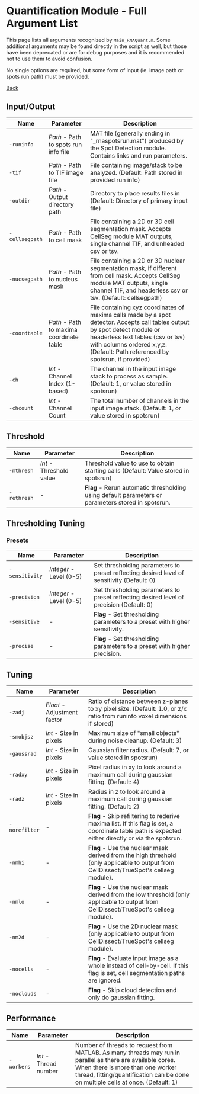 # Quantification Module - Full Argument List
This page lists all arguments recognized by `Main_RNAQuant.m`. Some additional arguments may be found directly in the script as well, but those have been deprecated or are for debug purposes and it is recommended not to use them to avoid confusion.

No single options are required, but some form of input (ie. image path or spots run path) must be provided.

[Back](../dochome.md)

## Input/Output

| Name | Parameter | Description |
| ----- | ----- | ----- |
| `-runinfo` | *Path* - Path to spots run info file  | MAT file (generally ending in "_rnaspotsrun.mat") produced by the Spot Detection module. Contains links and run parameters. |
| `-tif` | *Path* - Path to TIF image file  | File containing image/stack to be analyzed. (Default: Path stored in provided run info)|
| `-outdir` | *Path* - Output directory path  | Directory to place results files in (Default: Directory of primary input file)|
| `-cellsegpath` | *Path* - Path to cell mask  | File containing a 2D or 3D cell segmentation mask. Accepts CellSeg module MAT outputs, single channel TIF, and unheaded csv or tsv. |
| `-nucsegpath` | *Path* - Path to nucleus mask | File containing a 2D or 3D nuclear segmentation mask, if different from cell mask. Accepts CellSeg module MAT outputs, single channel TIF, and headerless csv or tsv. (Default: cellsegpath) |
| `-coordtable` | *Path* - Path to maxima coordinate table  | File containing xyz coordinates of maxima calls made by a spot detector. Accepts call tables output by spot detect module or headerless text tables (csv or tsv) with columns ordered x,y,z. (Default: Path referenced by spotsrun, if provided) |
| `-ch` | *Int* - Channel Index (1-based)  | The channel in the input image stack to process as sample. (Default: 1, or value stored in spotsrun) |
| `-chcount` | *Int* - Channel Count | The total number of channels in the input image stack. (Default: 1, or value stored in spotsrun) |

## Threshold

| Name | Parameter | Description |
| ----- | ----- | ----- |
| `-mthresh` | *Int* - Threshold value  | Threshold value to use to obtain starting calls (Default: Value stored in spotsrun) |
| `-rethresh` | - | **Flag** - Rerun automatic thresholding using default parameters or parameters stored in spotsrun. |

## Thresholding Tuning

### Presets
| Name | Parameter | Description |
| ----- | ----- | ----- |
| `-sensitivity` | *Integer* - Level (0-5) | Set thresholding parameters to preset reflecting desired level of sensitivity (Default: 0) |
| `-precision` | *Integer* - Level (0-5) | Set thresholding parameters to preset reflecting desired level of precision (Default: 0) |
| `-sensitive` | - | **Flag** - Set thresholding parameters to a preset with higher sensitivity. |
| `-precise` | - | **Flag** - Set thresholding parameters to a preset with higher precision. |

## Tuning

| Name | Parameter | Description |
| ----- | ----- | ----- |
| `-zadj` | *Float* - Adjustment factor  | Ratio of distance between z-planes to xy pixel size. (Default: 1.0, or z/x ratio from runinfo voxel dimensions if stored) |
| `-smobjsz` | *Int* - Size in pixels  | Maximum size of "small objects" during noise cleanup. (Default: 3) |
| `-gaussrad` | *Int* - Size in pixels | Gaussian filter radius. (Default: 7, or value stored in spotsrun) |
| `-radxy` | *Int* - Size in pixels  | Pixel radius in xy to look around a maximum call during gaussian fitting. (Default: 4) |
| `-radz` | *Int* - Size in pixels  | Radius in z to look around a maximum call during gaussian fitting. (Default: 2) |
| `-norefilter` | - | **Flag** - Skip refiltering to rederive maxima list. If this flag is set, a coordinate table path is expected either directly or via the spotsrun. |
| `-nmhi` | - | **Flag** - Use the nuclear mask derived from the high threshold (only applicable to output from CellDissect/TrueSpot's cellseg module). |
| `-nmlo` | - | **Flag** - Use the nuclear mask derived from the low threshold (only applicable to output from CellDissect/TrueSpot's cellseg module). |
| `-nm2d` | - | **Flag** - Use the 2D nuclear mask (only applicable to output from CellDissect/TrueSpot's cellseg module). |
| `-nocells` | - | **Flag** - Evaluate input image as a whole instead of cell-by-cell. If this flag is set, cell segmentation paths are ignored. |
| `-noclouds` | - | **Flag** - Skip cloud detection and only do gaussian fitting. |

## Performance

| Name | Parameter | Description |
| ----- | ----- | ----- |
| `-workers` | *Int* - Thread number  | Number of threads to request from MATLAB. As many threads may run in parallel as there are available cores. When there is more than one worker thread, fitting/quantification can be done on multiple cells at once. (Default: 1) |



